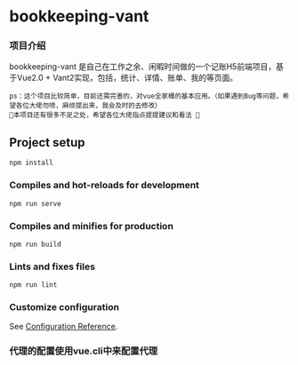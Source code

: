 # bookkeeping-vant

### 项目介绍
bookkeeping-vant 是自己在工作之余、闲暇时间做的一个记账H5前端项目，基于Vue2.0 + Vant2实现，包括，统计、详情、账单、我的等页面。
```
ps：这个项目比较简单，目前还需完善的，对vue全家桶的基本应用。（如果遇到Bug等问题，希望各位大佬勿喷，麻烦提出来，我会及时的去修改）
📌本项目还有很多不足之处，希望各位大佬指点提提建议和看法 👀️
```

## Project setup
```
npm install
```

### Compiles and hot-reloads for development
```
npm run serve
```

### Compiles and minifies for production
```
npm run build
```

### Lints and fixes files
```
npm run lint
```

### Customize configuration
See [Configuration Reference](https://cli.vuejs.org/config/).

### 代理的配置使用vue.cli中来配置代理
